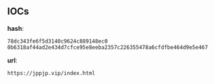 
## IOCs

__hash__:

```text
78dc343fe6f5d3140c9624c889148ec0
0b6318af44ad2e434d7cfce95e8eeba2357c226355478a6cfdfbe464d9e5e467
```
__url__:

```text
https://jppjp.vip/index.html
```
